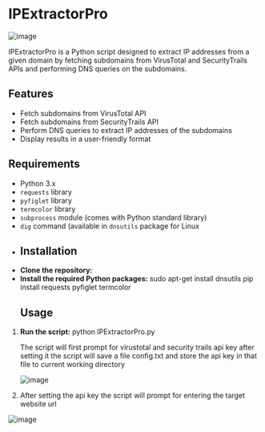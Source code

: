 # IPExtractorPro
![image](https://github.com/JafarAli-SHO/IpExtractorPro/assets/106411544/21cf65ec-6cb9-48e2-a0cf-ffeff8a42d09)

IPExtractorPro is a Python script designed to extract IP addresses from a given domain by fetching subdomains from VirusTotal and SecurityTrails APIs and performing DNS queries on the subdomains. 

## Features

- Fetch subdomains from VirusTotal API
- Fetch subdomains from SecurityTrails API
- Perform DNS queries to extract IP addresses of the subdomains
- Display results in a user-friendly format

## Requirements

- Python 3.x
- `requests` library
- `pyfiglet` library
- `termcolor` library
- `subprocess` module (comes with Python standard library)
- `dig` command (available in `dnsutils` package for Linux
- ## Installation
- **Clone the repository:**
- **Install the required Python packages:**
    sudo apt-get install dnsutils
    pip install requests pyfiglet termcolor
  ## Usage

1. **Run the script:**
   python IPExtractorPro.py

   The script will first prompt for virustotal and security trails api key after setting it the script will save a file config.txt and store the 
   api key in that file to current working directory
   
   ![image](https://github.com/JafarAli-SHO/IpExtractorPro/assets/106411544/9804738f-57a3-45fd-a02b-9c129dc98f1a)

 2. After setting the api key the script will prompt for entering the target website url
 
   ![image](https://github.com/JafarAli-SHO/IpExtractorPro/assets/106411544/8d15f104-550b-4a93-9637-d3999de22eaf)
